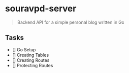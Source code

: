# souravpd-server

> Backend API for a simple personal blog written in Go

## Tasks

* [] Go Setup
* [] Creating Tables
* [] Creating Routes
* [] Protecting Routes

